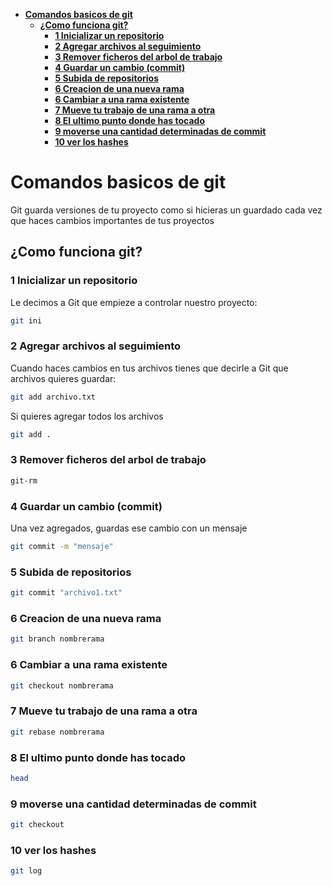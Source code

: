 - [**Comandos basicos de git**](#comandos-basicos-de-git)
  - [**¿Como funciona git?**](#como-funciona-git)
    - [**1 Inicializar un repositorio**](#1-inicializar-un-repositorio)
    - [**2 Agregar archivos al seguimiento**](#2-agregar-archivos-al-seguimiento)
    - [**3 Remover ficheros del arbol de trabajo**](#3-remover-ficheros-del-arbol-de-trabajo)
    - [**4 Guardar un cambio (commit)**](#4-guardar-un-cambio-commit)
    - [**5 Subida de repositorios**](#5-subida-de-repositorios)
    - [**6 Creacion de una nueva rama**](#6-creacion-de-una-nueva-rama)
    - [**6 Cambiar a una rama existente**](#6-cambiar-a-una-rama-existente)
    - [**7 Mueve tu trabajo de una rama a otra**](#7-mueve-tu-trabajo-de-una-rama-a-otra)
    - [**8 El ultimo punto donde has tocado**](#8-el-ultimo-punto-donde-has-tocado)
    - [**9 moverse una cantidad determinadas de commit**](#9-moverse-una-cantidad-determinadas-de-commit)
    - [**10 ver los hashes**](#10-ver-los-hashes)

# **Comandos basicos de git**
Git guarda versiones de tu proyecto como si hicieras un guardado cada vez que haces cambios importantes de tus proyectos
## **¿Como funciona git?**
### **1 Inicializar un repositorio**
Le decimos a Git que empieze a controlar nuestro proyecto:
```bash
git ini
```
### **2 Agregar archivos al seguimiento**
Cuando haces cambios en tus archivos tienes que decirle a Git que archivos quieres guardar:
```bash
git add archivo.txt
```
Si quieres agregar todos los archivos 
```bash
git add .
```

### **3 Remover ficheros del arbol de trabajo**
```bash
git-rm
```

### **4 Guardar un cambio (commit)**
Una vez agregados, guardas ese cambio con un mensaje
```bash
git commit -m "mensaje"
```
### **5 Subida de repositorios**
```bash
git commit "archivo1.txt"
```

### **6 Creacion de una nueva rama**
```bash
git branch nombrerama
```

### **6 Cambiar a una rama existente**
```bash
git checkout nombrerama
```

### **7 Mueve tu trabajo de una rama a otra**
```bash
git rebase nombrerama
```

### **8 El ultimo punto donde has tocado**
```bash
head
```

### **9 moverse una cantidad determinadas de commit**
```bash
git checkout
```

### **10 ver los hashes**
```bash
git log
```